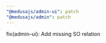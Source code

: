 ```yaml
---
"@medusajs/admin-ui": patch
"@medusajs/admin": patch
---
```


fix(admin-ui): Add missing SO relation
